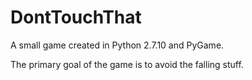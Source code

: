 # DontTouchThat
A small game created in Python 2.7.10 and PyGame.

The primary goal of the game is to avoid the falling stuff.
